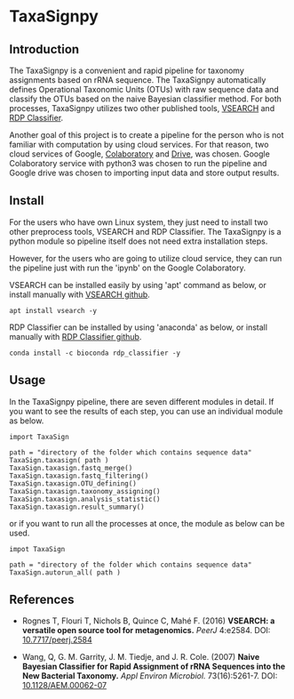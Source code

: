 
# TaxaSignpy

## Introduction

The TaxaSignpy is a convenient and rapid pipeline for taxonomy assignments based on rRNA sequence. The TaxaSignpy automatically defines Operational Taxonomic Units (OTUs) with raw sequence data and classify the OTUs based on the naive Bayesian classifier method. For both processes, TaxaSignpy utilizes two other published tools, [VSEARCH](https://github.com/torognes/vsearch/) and [RDP Classifier](http://rdp.cme.msu.edu/classifier/classifier.jsp).

Another goal of this project is to create a pipeline for the person who is not familiar with computation by using cloud services. For that reason, two cloud services of Google, [Colaboratory](https://colab.research.google.com/notebooks/intro.ipynb) and [Drive](https://www.google.com/drive/), was chosen. Google Colaboratory service with python3 was chosen to run the pipeline and Google drive was chosen to importing input data and store output results.

## Install

For the users who have own Linux system, they just need to install two other preprocess tools, VSEARCH and RDP Classifier. The TaxaSignpy is a python module so pipeline itself does not need extra installation steps.

However, for the users who are going to utilize cloud service, they can run the pipeline just with run the 'ipynb' on the Google Colaboratory.

VSEARCH can be installed easily by using 'apt' command as below, or install manually with [VSEARCH github](https://github.com/torognes/vsearch/).

`apt install vsearch -y`

RDP Classifier can be installed by using 'anaconda' as below, or install manually with [RDP Classifier github](https://github.com/rdpstaff/classifier).

`conda install -c bioconda rdp_classifier -y`

## Usage
In the TaxaSignpy pipeline, there are seven different modules in detail. If you want to see the results of each step, you can use an individual module as below.

```
import TaxaSign

path = "directory of the folder which contains sequence data"
TaxaSign.taxasign( path )
TaxaSign.taxasign.fastq_merge()
TaxaSign.taxasign.fastq_filtering()
TaxaSign.taxasign.OTU_defining()
TaxaSign.taxasign.taxonomy_assigning()
TaxaSign.taxasign.analysis_statistic()
TaxaSign.taxasign.result_summary()
```

or if you want to run all the processes at once, the module as below can be used.

```
impot TaxaSign

path = "directory of the folder which contains sequence data"
TaxaSign.autorun_all( path )
```

## References

* Rognes T, Flouri T, Nichols B, Quince C, Mahé F. (2016)
**VSEARCH: a versatile open source tool for metagenomics.** *PeerJ* 4:e2584. DOI: [10.7717/peerj.2584](https://peerj.com/articles/2584/)

* Wang, Q, G. M. Garrity, J. M. Tiedje, and J. R. Cole. (2007)
**Naive Bayesian Classifier for Rapid Assignment of rRNA Sequences into the New Bacterial Taxonomy.** *Appl Environ Microbiol.* 73(16):5261-7. DOI: [10.1128/AEM.00062-07](https://aem.asm.org/content/73/16/5261.short)

